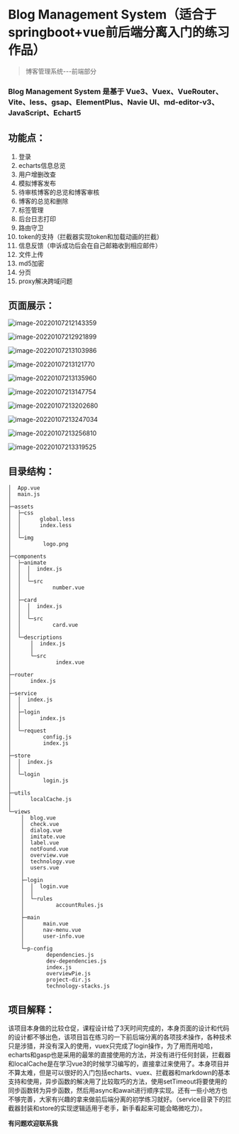 # Blog Management System（适合于springboot+vue前后端分离入门的练习作品）

> 博客管理系统---前端部分

### Blog Management System 是基于 Vue3、Vuex、VueRouter、Vite、less、gsap、ElementPlus、Navie UI、md-editor-v3、JavaScript、Echart5

## 功能点：

1. 登录
2. echarts信息总览
3. 用户增删改查
4. 模拟博客发布
5. 待审核博客的总览和博客审核
6. 博客的总览和删除
7. 标签管理
8. 后台日志打印
9. 路由守卫
10. token的支持（拦截器实现token和加载动画的拦截）
11. 信息反馈（申诉成功后会在自己邮箱收到相应邮件）
12. 文件上传
13. md5加密
14. 分页
15. proxy解决跨域问题

## 页面展示：

![image-20220107212143359](http://mingxuan3569.oss-cn-beijing.aliyuncs.com/image/image-20220107212143359.png)

![image-20220107212921899](http://mingxuan3569.oss-cn-beijing.aliyuncs.com/image/image-20220107212921899.png)

![image-20220107213103986](http://mingxuan3569.oss-cn-beijing.aliyuncs.com/image/image-20220107213103986.png)

![image-20220107213121770](http://mingxuan3569.oss-cn-beijing.aliyuncs.com/image/image-20220107213121770.png)

![image-20220107213135960](http://mingxuan3569.oss-cn-beijing.aliyuncs.com/image/image-20220107213135960.png)

![image-20220107213147754](http://mingxuan3569.oss-cn-beijing.aliyuncs.com/image/image-20220107213147754.png)

![image-20220107213202680](http://mingxuan3569.oss-cn-beijing.aliyuncs.com/image/image-20220107213202680.png)

![image-20220107213247034](http://mingxuan3569.oss-cn-beijing.aliyuncs.com/image/image-20220107213230410.png)

![image-20220107213256810](http://mingxuan3569.oss-cn-beijing.aliyuncs.com/image/image-20220107213247034.png)

![image-20220107213319525](http://mingxuan3569.oss-cn-beijing.aliyuncs.com/image/image-20220107213256810.png)

## 目录结构：

``` 
│  App.vue
│  main.js
│
├─assets
│  ├─css
│  │      global.less     
│  │      index.less      
│  │
│  └─img
│          logo.png       
│
├─components
│  ├─animate
│  │  │  index.js
│  │  │
│  │  └─src
│  │          number.vue  
│  │
│  ├─card
│  │  │  index.js
│  │  │
│  │  └─src
│  │          card.vue
│  │
│  └─descriptions
│      │  index.js
│      │
│      └─src
│              index.vue
│
├─router
│      index.js
│
├─service
│  │  index.js
│  │
│  ├─login
│  │      index.js
│  │
│  └─request
│          config.js
│          index.js
│
├─store
│  │  index.js
│  │
│  └─login
│          login.js
│
├─utils
│      localCache.js
│
└─views
    │  blog.vue
    │  check.vue
    │  dialog.vue
    │  imitate.vue
    │  label.vue
    │  notFound.vue
    │  overview.vue
    │  technology.vue
    │  users.vue
    │
    ├─login
    │  │  login.vue
    │  │
    │  └─rules
    │          accountRules.js
    │
    ├─main
    │      main.vue
    │      nav-menu.vue
    │      user-info.vue
    │
    └─p-config
            dependencies.js
            dev-dependencies.js
            index.js
            overviewPie.js
            project-dir.js
            technology-stacks.js
```



## 项目解释：

该项目本身做的比较仓促，课程设计给了3天时间完成的，本身页面的设计和代码的设计都不够出色，该项目旨在练习的一下前后端分离的各项技术操作，各种技术只是涉猎，并没有深入的使用，vuex只完成了login操作，为了用而用哈哈，echarts和gasp也是采用的最笨的直接使用的方法，并没有进行任何封装，拦截器和localCache是在学习vue3的时候学习编写的，直接拿过来使用了。本身项目并不算太难，但是可以很好的入门包括echarts、vuex、拦截器和markdown的基本支持和使用，异步函数的解决用了比较取巧的方法，使用setTimeout将要使用的同步函数转为异步函数，然后用async和await进行顺序实现。还有一些小地方也不够完善，大家有兴趣的拿来做前后端分离的初学练习就好。（service目录下的拦截器封装和store的实现逻辑适用于老手，新手看起来可能会略微吃力）。

**有问题欢迎联系我**

